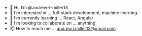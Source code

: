 - 👋 Hi, I’m @andrew-l-miller13
- 👀 I’m interested in ... full-stack development, machine learning
- 🌱 I’m currently learning ... React, Angular
- 💞️ I’m looking to collaborate on ... anything!
- 📫 How to reach me ... andrew.l.miller13@gmail.com

<!---
andrew-l-miller13/andrew-l-miller13 is a ✨ special ✨ repository because its `README.md` (this file) appears on your GitHub profile.
You can click the Preview link to take a look at your changes.
--->
